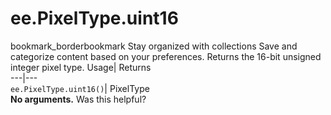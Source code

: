  
#  ee.PixelType.uint16 
bookmark_borderbookmark Stay organized with collections  Save and categorize content based on your preferences.
Returns the 16-bit unsigned integer pixel type. 
Usage| Returns  
---|---  
`ee.PixelType.uint16()`| PixelType  
**No arguments.**
Was this helpful?

